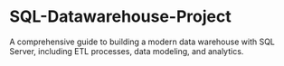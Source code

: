 # SQL-Datawarehouse-Project
A comprehensive guide to building a modern data warehouse with SQL Server, including ETL processes, data modeling, and analytics.
